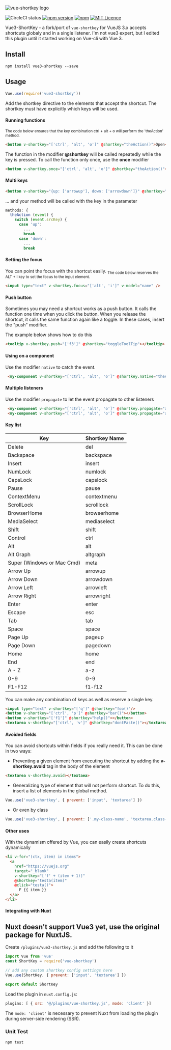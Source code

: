 ![vue-shortkey logo](https://github.com/iFgR/vue-shortkey/blob/master/logo/shortkey.png?raw=true)

![CircleCI status](https://circleci.com/gh/iFgR/vue-shortkey.svg?style=shield&circle-token=:circle-token)
[![npm version](https://badge.fury.io/js/vue-shortkey.svg)](https://badge.fury.io/js/vue-shortkey)
[![npm](https://img.shields.io/npm/dt/vue-shortkey.svg)](https://www.npmjs.com/package/vue-shortkey)
[![MIT Licence](https://badges.frapsoft.com/os/mit/mit.svg?v=103)](https://opensource.org/licenses/mit-license.php)

Vue3-ShortKey - a fork/port of `vue-shortkey` for VueJS 3.x accepts shortcuts globaly and in a single listener. I'm not vue3 expert, but I edited this plugin until it started working on Vue-cli with Vue 3.

## Install
```
npm install vue3-shortkey --save
```

## Usage
```javascript
Vue.use(require('vue3-shortkey'))
```
Add the shortkey directive to the elements that accept the shortcut.
The shortkey must have explicitly which keys will be used.

#### Running functions
<sub>The code below ensures that the key combination ctrl + alt + o will perform the 'theAction' method.</sub>

```html
<button v-shortkey="['ctrl', 'alt', 'o']" @shortkey="theAction()">Open</button>
```
The function in the modifier __@shortkey__ will be called repeatedly while the key is pressed. To call the function only once, use the __once__ modifier
```html
<button v-shortkey.once="['ctrl', 'alt', 'o']" @shortkey="theAction()">Open</button>
```

#### Multi keys
```html
<button v-shortkey="{up: ['arrowup'], down: ['arrowdown']}" @shortkey="theAction">Joystick</button>
```
... and your method will be called with the key in the  parameter
```javascript
methods: {
  theAction (event) {
    switch (event.srcKey) {
      case 'up':
        ...
        break
      case 'down':
        ...
        break
```

#### Setting the focus
You can point the focus with the shortcut easily.
<sub>The code below reserves the ALT + I key to set the focus to the input element.</sub>
```html
<input type="text" v-shortkey.focus="['alt', 'i']" v-model="name" />
```

#### Push button
Sometimes you may need a shortcut works as a push button. It calls the function one time when you click the button. When you release the shortcut, it calls the same function again like a toggle. In these cases, insert the "push" modifier.

The example below shows how to do this
```html
<tooltip v-shortkey.push="['f3']" @shortkey="toggleToolTip"></tooltip>
```

#### Using on a component
Use the modifier `native` to catch the event.
```html
 <my-component v-shortkey="['ctrl', 'alt', 'o']" @shortkey.native="theAction()"></my-component>
```

#### Multiple listeners
Use the modifier `propagate` to let the event propagate to other listeners
```html
 <my-component v-shortkey="['ctrl', 'alt', 'o']" @shortkey.propagate="anAction()"></my-component>
 <my-component v-shortkey="['ctrl', 'alt', 'o']" @shortkey.propagate="aDifferentAction()"></my-component>
```

#### Key list
| Key                        | Shortkey Name |
|----------------------------|---------------|
| Delete                     | del           |
| Backspace                  | backspace     |
| Insert                     | insert        |
| NumLock                    | numlock       |
| CapsLock                   | capslock      |
| Pause                      | pause         |
| ContextMenu                | contextmenu   |
| ScrollLock                 | scrolllock    |
| BrowserHome                | browserhome   |
| MediaSelect                | mediaselect   |
| Shift                      | shift         |
| Control                    | ctrl          |
| Alt                        | alt           |
| Alt Graph                  | altgraph      |
| Super (Windows or Mac Cmd) | meta          |
| Arrow Up                   | arrowup       |
| Arrow Down                 | arrowdown     |
| Arrow Left                 | arrowleft     |
| Arrow Right                | arrowright    |
| Enter                      | enter         |
| Escape                     | esc           |
| Tab                        | tab           |
| Space                      | space         |
| Page Up                    | pageup        |
| Page Down                  | pagedown      |
| Home                       | home          |
| End                        | end           |
| A - Z                      | a-z           |
| 0-9                        | 0-9           |
| F1-F12                     | f1-f12        |

You can make any combination of keys as well as reserve a single key.
```html
<input type="text" v-shortkey="['q']" @shortkey="foo()"/>
<button v-shortkey="['ctrl', 'p']" @shortkey="bar()"></button>
<button v-shortkey="['f1']" @shortkey="help()"></button>
<textarea v-shortkey="['ctrl', 'v']" @shortkey="dontPaste()"></textarea>
```

#### Avoided fields
You can avoid shortcuts within fields if you really need it. This can be done in two ways:
* Preventing a given element from executing the shortcut by adding the **v-shortkey.avoid** tag in the body of the element
```html
<textarea v-shortkey.avoid></textaea>
```
* Generalizing type of element that will not perform shortcut. To do this, insert a list of elements in the global method.

```javascript
Vue.use('vue3-shortkey', { prevent: ['input', 'textarea'] })
```

* Or even by class
```javascript
Vue.use('vue3-shortkey', { prevent: ['.my-class-name', 'textarea.class-of-textarea'] })
```

#### Other uses
With the dynamism offered by Vue, you can easily create shortcuts dynamically
```html
<li v-for="(ctx, item) in items">
  <a
    href="https://vuejs.org"
    target="_blank"
    v-shortkey="['f' + (item + 1)]"
    @shortkey="testa(item)"
    @click="testa()">
      F {{ item }}
  </a>
</li>
```

#### Integrating with Nuxt

## Nuxt doesn't support Vue3 yet, use the original package for NuxtJS.

Create `/plugins/vue3-shortkey.js` and add the following to it

```javascript
import Vue from 'vue'
const ShortKey = require('vue-shortkey')

// add any custom shortkey config settings here
Vue.use(ShortKey, { prevent: ['input', 'textarea'] })

export default ShortKey
```

Load the plugin in `nuxt.config.js`:

```javascript
plugins: [ { src: '@/plugins/vue-shortkey.js', mode: 'client' }]
```

The `mode: 'client'` is necessary to prevent Nuxt from loading the plugin during server-side rendering (SSR).

### Unit Test
```
npm test
```

